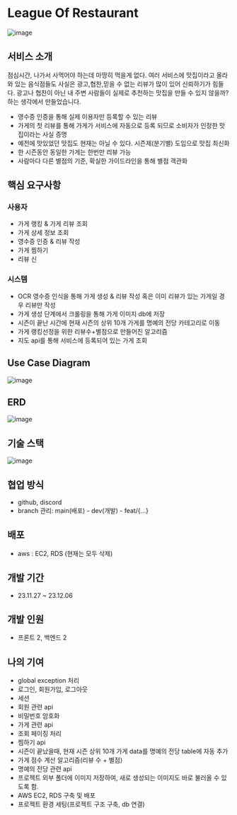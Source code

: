 # League Of Restaurant
![image](https://github.com/tg-96/LeagueOfResturant_api/assets/98454438/4720bc8d-61c6-46c0-97d6-5b0ed071ba0c)

## 서비스 소개
점심시간, 나가서 사먹어야 하는데 마땅히 먹을게 없다. 여러 서비스에 맛집이라고 올라와 있는 음식점들도 사실은 광고,협찬,믿을 수 없는 리뷰가 많이 있어 신뢰하기가 힘들다.
광고나 협찬이 아닌 내 주변 사람들이 실제로 추천하는 맛집을 만들 수 있지 않을까? 하는 생각에서 만들었습니다. 
- 영수증 인증을 통해 실제 이용자만 등록할 수 있는 리뷰
- 가게의 첫 리뷰를 통해 가게가 서비스에 자동으로 등록 되므로 소비자가 인정한 맛집이라는 사실 증명
- 예전에 맛있었던 맛집도 현재는 아닐 수 있다. 시즌제(분기별) 도입으로 맛집 최신화
- 한 시즌동안 동일한 가게는 한번만 리뷰 가능
- 사람마다 다른 별점의 기준, 확실한 가이드라인을 통해 별점 객관화
  
## 핵심 요구사항
### 사용자
- 가게 랭킹 & 가게 리뷰 조회
- 가게 상세 정보 조회
- 영수증 인증 & 리뷰 작성
- 가게 찜하기
- 리뷰 신
### 시스템
- OCR 영수증 인식을 통해 가게 생성 & 리뷰 작성 혹은 이미 리뷰가 있는 가게일 경우 리뷰만 작성 
- 가게 생성 단계에서 크롤링을 통해 가게 이미지 db에 저장
- 시즌이 끝난 시간에 현재 시즌의 상위 10개 가게를 명예의 전당 카테고리로 이동
- 가게 랭킹선정을 위한 리뷰수+별점으로 만들어진 알고리즘
- 지도 api를 통해 서비스에 등록되어 있는 가게 조회

## Use Case Diagram 
![image](https://github.com/tg-96/LeagueOfResturant_api/assets/98454438/b2405288-6a3d-47e4-b67a-1335610c3ea6)
  
## ERD
![image](https://github.com/tg-96/LeagueOfResturant_api/assets/98454438/02b5b0d4-c02a-44dc-8e40-a3a0b132a611)

## 기술 스택
![image](https://github.com/tg-96/LeagueOfResturant_api/assets/98454438/11fc6f54-7233-4dc9-965d-c04e98356d2c)

## 협업 방식
- github, discord
- branch 관리:
  main(배포) - dev(개발) - feat/{...}

## 배포 
- aws : EC2, RDS (현재는 모두 삭제)

## 개발 기간
- 23.11.27 ~ 23.12.06

## 개발 인원
- 프론트 2, 백엔드 2

## 나의 기여
- global exception 처리
- 로그인, 회원가입, 로그아웃
- 세션
- 회원 관련 api
- 비밀번호 암호화
- 가게 관련 api
- 조회 페이징 처리
- 찜하기 api
- 시즌이 끝났을때, 현재 시즌 상위 10개 가게 data를 명예의 전당 table에 자동 추가
- 가게 점수 계산 알고리즘(리뷰 수 + 별점)
- 명예의 전당 관련 api
- 프로젝트 외부 폴더에 이미지 저장하여, 새로 생성되는 이미지도 바로 불러올 수 있도록 함.
- AWS EC2, RDS 구축 및 배포
- 프로젝트 환경 세팅(프로젝트 구조 구축, db 연결)
